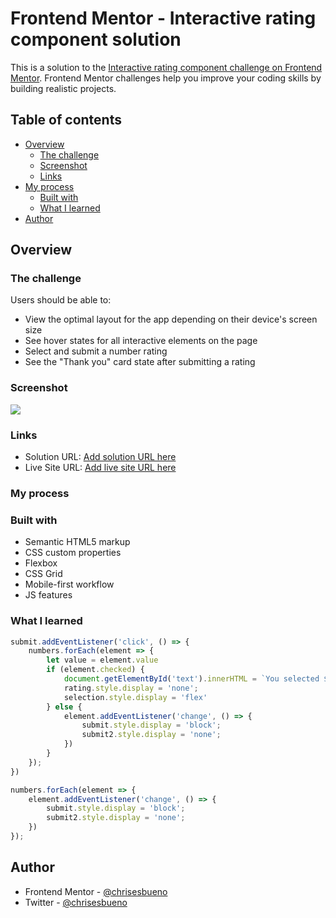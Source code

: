 # Frontend Mentor - Interactive rating component solution

This is a solution to the [Interactive rating component challenge on Frontend Mentor](https://www.frontendmentor.io/challenges/interactive-rating-component-koxpeBUmI). Frontend Mentor challenges help you improve your coding skills by building realistic projects. 

## Table of contents

- [Overview](#overview)
  - [The challenge](#the-challenge)
  - [Screenshot](#screenshot)
  - [Links](#links)
- [My process](#my-process)
  - [Built with](#built-with)
  - [What I learned](#what-i-learned)
- [Author](#author)

## Overview

### The challenge

Users should be able to:

- View the optimal layout for the app depending on their device's screen size
- See hover states for all interactive elements on the page
- Select and submit a number rating
- See the "Thank you" card state after submitting a rating

### Screenshot

![](./DesktopVersion.jpg)

### Links

- Solution URL: [Add solution URL here](https://your-solution-url.com)
- Live Site URL: [Add live site URL here](https://your-live-site-url.com)

### My process

### Built with

- Semantic HTML5 markup
- CSS custom properties
- Flexbox
- CSS Grid
- Mobile-first workflow
- JS features

### What I learned

```js
submit.addEventListener('click', () => {
    numbers.forEach(element => {
        let value = element.value
        if (element.checked) {
            document.getElementById('text').innerHTML = `You selected ${value} out of 5`;
            rating.style.display = 'none';
            selection.style.display = 'flex'
        } else {
            element.addEventListener('change', () => {
                submit.style.display = 'block';
                submit2.style.display = 'none';
            })
        }
    });
})

numbers.forEach(element => {
    element.addEventListener('change', () => {
        submit.style.display = 'block';
        submit2.style.display = 'none';
    })
});
```

## Author

- Frontend Mentor - [@chrisesbueno](https://www.frontendmentor.io/profile/chrisesbueno)
- Twitter - [@chrisesbueno](https://www.twitter.com/chrisesbueno)

